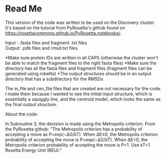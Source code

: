 # Read Me

This version of the code was written to be used on the Discovery cluster. It's based on the tutorial from PyRosetta's github found on https://rosettacommons.github.io/PyRosetta.notebooks/.

Input : .fasta files and fragment .txt files  
Output: .pdb files and rmsd.txt files

*Make sure protein IDs are written in all CAPS (otherwise the cluster won't be able to match the fragment files to the right fasta files) *Make sure the directory has all the fasta files and fragment files (fragment files can be generated using robetta) 
*The output structures should be in an output directory that has a subdirectory for the RMSDs



The in_file and cen_file files that are created are not necessary for the code. I made them because I wanted to see the initial input structure, which is essentially a squiggly line, and the centroid model, which looks the same as the final output structure. 



About the code:

In Subroutine 3, the decision is made using the Metropolis criterion. From the PyRosetta github: 
  "The Metropolis criterion has a probability of accepting a move as P=exp(−ΔG/kT). When ΔE≥0, the Metropolis criterion probability of accepting the move is P=exp(−ΔG/kT). When ΔE<0, the Metropolis criterion probability of accepting the move is P=1. Use kT=1 Rosetta Energy Unit (REU)."

